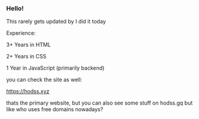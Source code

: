 ### Hello!


This rarely gets updated by I did it today


Experience:


3+ Years in HTML

2+ Years in CSS

1 Year in JavaScript (primarily backend)

you can check the site as well:

https://hodss.xyz

thats the primary website, but you can also see some stuff on hodss.gq but like who uses free domains nowadays?



